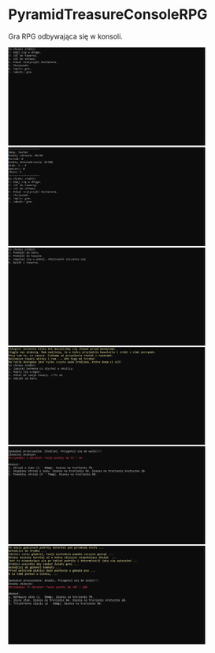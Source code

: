 # PyramidTreasureConsoleRPG
Gra RPG odbywająca się w konsoli.

<img src="screenshots/1.png" width="400">
<img src="screenshots/2.0.png" width="400">
<img src="screenshots/2.2.png" width="400">
<img src="screenshots/3.png" width="400">
<img src="screenshots/4.png" width="400">
<img src="screenshots/5.png" width="400">
